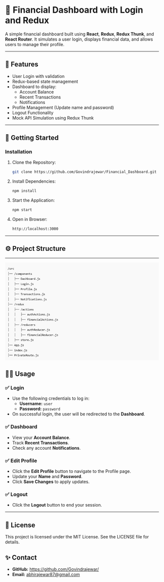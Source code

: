 # 🏦 Financial Dashboard with Login and Redux

A simple financial dashboard built using **React**, **Redux**, **Redux Thunk**, and **React Router**. It simulates a user login, displays financial data, and allows users to manage their profile.

---

## 📌 **Features**
- User Login with validation
- Redux-based state management
- Dashboard to display:
  - Account Balance
  - Recent Transactions
  - Notifications
- Profile Management (Update name and password)
- Logout Functionality
- Mock API Simulation using Redux Thunk
---

## 🚀 **Getting Started**

### **Installation**
1. Clone the Repository:
    ```bash
    git clone https://github.com/Govindrajewar/Financial_Dashboard.git
    ```

2. Install Dependencies:
    ```bash
    npm install
    ```

3. Start the Application:
    ```bash
    npm start
    ```

4. Open in Browser:
    ```bash
    http://localhost:3000
    ```

---

## ⚙️ **Project Structure**
---
![alt text](fileStructure.png)

## 🧑‍💻 **Usage**

### ✅ **Login**
- Use the following credentials to log in:
  - **Username:** `user`
  - **Password:** `password`
- On successful login, the user will be redirected to the **Dashboard**.

### ✅ **Dashboard**
- View your **Account Balance**.
- Track **Recent Transactions**.
- Check any account **Notifications**.

### ✅ **Edit Profile**
- Click the **Edit Profile** button to navigate to the Profile page.
- Update your **Name** and **Password**.
- Click **Save Changes** to apply updates.

### ✅ **Logout**
- Click the **Logout** button to end your session.

---
## 🧾 License
This project is licensed under the MIT License. See the LICENSE file for details.

## ✨ Contact
- **GitHub:** https://github.com/Govindrajewar/
- **Email:** abhirajewar87@gmail.com

